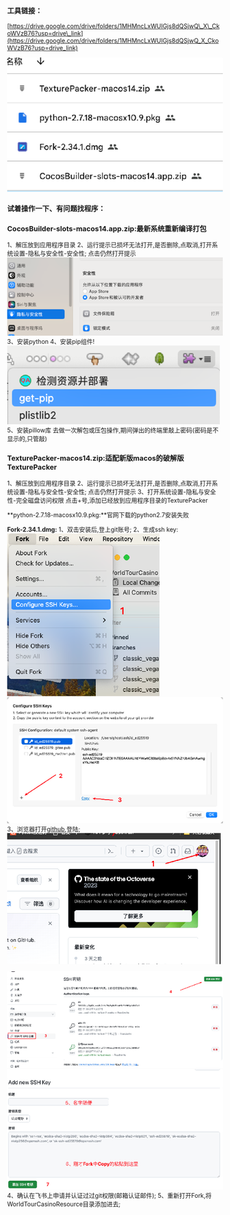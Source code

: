 ### **工具链接：**

[https://drive.google.com/drive/folders/1MHMncLxWUIGjs8dQSjwQ\_X\_CkoWVzB76?usp=drive\_link](https://drive.google.com/drive/folders/1MHMncLxWUIGjs8dQSjwQ_X_CkoWVzB76?usp=drive_link)

![image1](/assets/1758727509992_4c92d760.png)

### **试着操作一下、有问题找程序：**

### **CocosBuilder-slots-macos14.app.zip:最新系统重新编译打包**

1、解压放到应用程序目录
2、运行提示已损坏无法打开,是否删除,点取消,打开系统设置-隐私与安全性-安全性;
   点击仍然打开提示
![image2](/assets/1758727509994_12170772.png)
3、安装python
4、安装pip组件\!
![image3](/assets/1758727509995_a8ddb4ed.png)
5、安装pillow库
去做一次解包或压包操作,期间弹出的终端里敲上密码(密码是不显示的,只管敲)

### **TexturePacker-macos14.zip:适配新版macos的破解版TexturePacker**

1、解压放到应用程序目录
2、运行提示已损坏无法打开,是否删除,点取消,打开系统设置-隐私与安全性-安全性;
   点击仍然打开提示
3、打开系统设置-隐私与安全性-完全磁盘访问权限
   点击+号,添加已经放到应用程序目录的TexturePacker

**python-2.7.18-macosx10.9.pkg:**官网下载的python2.7安装失败

**Fork-2.34.1.dmg:**
1、双击安装后,登上git账号;
2、生成ssh key:
![image4](/assets/1758727509996_c3872b27.png)
![image5](/assets/1758727509998_47ee4e35.png)
3、浏览器打开[github](https://github.com/),登陆;
![image6](/assets/1758727509998_613c6111.png)

![image7](/assets/1758727509999_6a3dec54.png)
![image8](/assets/1758727510001_1c985d60.png)
4、确认在飞书上申请并认证过过git权限(邮箱认证邮件);
5、重新打开Fork,将WorldTourCasinoResource目录添加进去;
